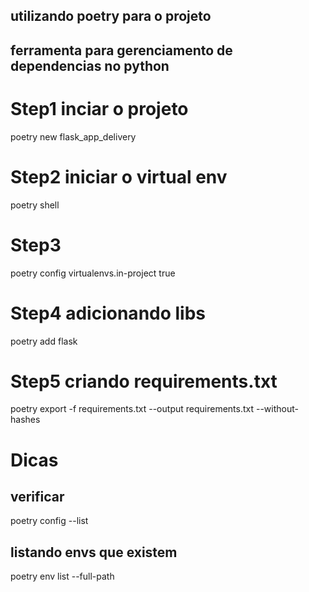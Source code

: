 ## utilizando poetry para o projeto


## ferramenta para gerenciamento de dependencias no python

# Step1 inciar o projeto
poetry new flask_app_delivery

# Step2 iniciar o virtual env 
poetry shell

# Step3 
poetry config virtualenvs.in-project true

# Step4 adicionando libs
poetry add flask

# Step5 criando requirements.txt
poetry export -f requirements.txt --output requirements.txt --without-hashes

# Dicas

## verificar
poetry config --list

## listando envs que existem 
poetry env list --full-path

